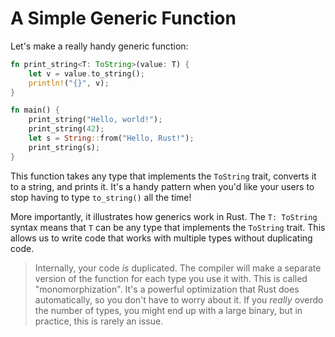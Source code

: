 # A Simple Generic Function

Let's make a really handy generic function:

```rust
fn print_string<T: ToString>(value: T) {
    let v = value.to_string();
    println!("{}", v);
}

fn main() {
    print_string("Hello, world!");
    print_string(42);
    let s = String::from("Hello, Rust!");
    print_string(s);
}
```

This function takes any type that implements the `ToString` trait, converts it to a string, and prints it. It's a handy pattern when you'd like your users to stop having to type `to_string()` all the time!

More importantly, it illustrates how generics work in Rust. The `T: ToString` syntax means that `T` can be any type that implements the `ToString` trait. This allows us to write code that works with multiple types without duplicating code.

> Internally, your code *is* duplicated. The compiler will make a separate version of the function for each type you use it with. This is called "monomorphization". It's a powerful optimization that Rust does automatically, so you don't have to worry about it. If you *really* overdo the number of types, you might end up with a large binary, but in practice, this is rarely an issue.